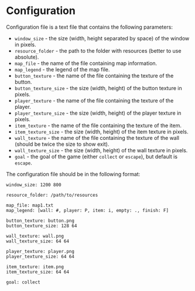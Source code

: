 # Configuration
 
Configuration file is a text file that contains the following parameters:
- `window_size` - the size (width, height separated by space) of the window in pixels.
- `resource_folder` - the path to the folder with resources (better to use absolute).
- `map_file` - the name of the file containing map information.
- `map_legend` - the legend of the map file.
- `button_texture` - the name of the file containing the texture of the button.
- `button_texture_size` - the size (width, height) of the button texture in pixels.
- `player_texture` - the name of the file containing the texture of the player.
- `player_texture_size` - the size (width, height) of the player texture in pixels.
- `item_texture` - the name of the file containing the texture of the item.
- `item_texture_size` - the size (width, height) of the item texture in pixels.
- `wall_texture` - the name of the file containing the texture of the wall (should be twice the size to show exit).
- `wall_texture_size` - the size (width, height) of the wall texture in pixels.
- `goal` - the goal of the game (either `collect` or `escape`), but default is `escape`.

The configuration file should be in the following format:
```
window_size: 1200 800

resource_folder: /path/to/resources

map_file: map1.txt
map_legend: [wall: #, player: P, item: i, empty: ., finish: F]

button_texture: button.png
button_texture_size: 128 64

wall_texture: wall.png
wall_texture_size: 64 64

player_texture: player.png
player_texture_size: 64 64

item_texture: item.png
item_texture_size: 64 64

goal: collect
```